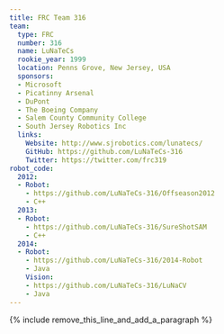 ```yaml
---
title: FRC Team 316
team:
  type: FRC
  number: 316
  name: LuNaTeCs
  rookie_year: 1999
  location: Penns Grove, New Jersey, USA
  sponsors:
  - Microsoft
  - Picatinny Arsenal
  - DuPont
  - The Boeing Company
  - Salem County Community College
  - South Jersey Robotics Inc
  links:
    Website: http://www.sjrobotics.com/lunatecs/
    GitHub: https://github.com/LuNaTeCs-316
    Twitter: https://twitter.com/frc319
robot_code:
  2012:
  - Robot:
    - https://github.com/LuNaTeCs-316/Offseason2012
    - C++
  2013:
  - Robot:
    - https://github.com/LuNaTeCs-316/SureShotSAM
    - C++
  2014:
  - Robot:
    - https://github.com/LuNaTeCs-316/2014-Robot
    - Java
    Vision:
    - https://github.com/LuNaTeCs-316/LuNaCV
    - Java
---
```


{% include remove_this_line_and_add_a_paragraph %}